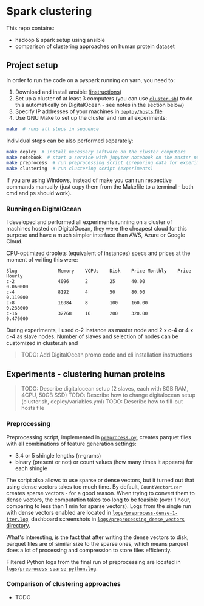 #  Spark clustering

This repo contains:
- hadoop & spark setup using ansible
- comparison of clustering approaches on human protein dataset


## Project setup

In order to run the code on a pyspark running on yarn, you need to:
1. Download and install ansible ([instructions](https://docs.ansible.com/ansible/latest/installation_guide/intro_installation.html))
2. Set up a cluster of at least 3 computers (you can use [`cluster.sh`](cluster.sh))
   to do this automatically on DigitalOcean - see notes in the section below)
3. Specify IP addresses of your machines in [`deploy/hosts` file](deploy/hosts)
4. Use GNU Make to set up the cluster and run all experiments:
```bash
make  # runs all steps in sequence
```

Individual steps can be also performed separately:
```bash
make deploy  # install necessary software on the cluster computers
make notebook  # start a service with jupyter notebook on the master node
make preprocess  # run preprocessing script (preparing data for experiments)
make clustering  # run clustering script (experiments)
```

If you are using Windows, instead of make you can run respective commands
manually (just copy them from the Makefile to a terminal - both cmd and ps should work).


### Running on DigitalOcean

I developed and performed all experiments running on a cluster of machines hosted
on DigitalOcean, they were the cheapest cloud for this purpose and have a much
simpler interface than AWS, Azure or Google Cloud.

CPU-optimized droplets (equivalent of instances) specs and prices at the moment of writing this were:
```
Slug               Memory    VCPUs    Disk    Price Monthly    Price Hourly
c-2                4096      2        25      40.00            0.060000
c-4                8192      4        50      80.00            0.119000
c-8                16384     8        100     160.00           0.238000
c-16               32768     16       200     320.00           0.476000
```

During experiments, I used c-2 instance as master node and 2 x c-4 or 4 x c-4 as slave nodes.
Number of slaves and selection of nodes can be customized in cluster.sh and 

> TODO: Add DigitalOcean promo code and cli installation instructions


## Experiments - clustering human proteins

> TODO: Describe digitalocean setup (2 slaves, each with 8GB RAM, 4CPU, 50GB SSD)
> TODO: Describe how to change digitalocean setup (cluster.sh, deploy/variables.yml)
> TODO: Describe how to fill-out hosts file


### Preprocessing

Preprocessing script, implemented in [`preprocess.py`](preprocess.py), creates
parquet files with all combinations of feature generation settings:
- 3,4 or 5 shingle lengths (n-grams)
- binary (present or not) or count values (how many times it appears) for each shingle

The script also allows to use sparse or dense vectors, but it turned out that
using dense vectors takes too much time. By default, `CountVectorizer` 
creates sparse vectors - for a good reason. When trying to convert them to 
dense vectors, the computation takes too long to be feasible (over 1 hour, 
comparing to less than 1 min for sparse vectors). Logs from the single run with
dense vectors enabled are located in [`logs/preprocess-dense-1-iter.log`](logs/preprocess-dense-1-iter.log),
dashboard screenshots in [`logs/preprocessing_dense_vectors` directory](logs/preprocessing_dense_vectors).

What's interesting, is the fact that after writing the dense vectors to disk,
parquet files are of similar size to the sparse ones, which means parquet does
a lot of processing and compression to store files efficiently.

Filtered Python logs from the final run of preprocessing are located in 
[`logs/preprocess-sparse-python.log`](logs/preprocess-sparse-python.log).


### Comparison of clustering approaches

- TODO
